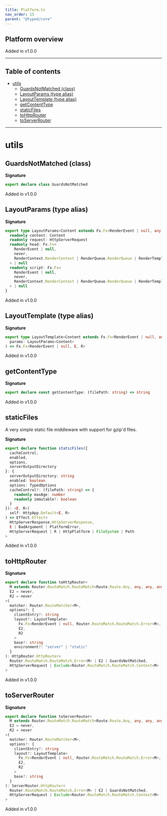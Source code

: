 ```yaml
---
title: Platform.ts
nav_order: 15
parent: "@typed/core"
---
```


## Platform overview

Added in v1.0.0

---

<h2 class="text-delta">Table of contents</h2>

- [utils](#utils)
  - [GuardsNotMatched (class)](#guardsnotmatched-class)
  - [LayoutParams (type alias)](#layoutparams-type-alias)
  - [LayoutTemplate (type alias)](#layouttemplate-type-alias)
  - [getContentType](#getcontenttype)
  - [staticFiles](#staticfiles)
  - [toHttpRouter](#tohttprouter)
  - [toServerRouter](#toserverrouter)

---

# utils

## GuardsNotMatched (class)

**Signature**

```ts
export declare class GuardsNotMatched
```

Added in v1.0.0

## LayoutParams (type alias)

**Signature**

```ts
export type LayoutParams<Content extends Fx.Fx<RenderEvent | null, any, any>> = {
  readonly content: Content
  readonly request: HttpServerRequest
  readonly head: Fx.Fx<
    RenderEvent | null,
    never,
    RenderContext.RenderContext | RenderQueue.RenderQueue | RenderTemplate | Scope.Scope
  > | null
  readonly script: Fx.Fx<
    RenderEvent | null,
    never,
    RenderContext.RenderContext | RenderQueue.RenderQueue | RenderTemplate | Scope.Scope
  > | null
}
```

Added in v1.0.0

## LayoutTemplate (type alias)

**Signature**

```ts
export type LayoutTemplate<Content extends Fx.Fx<RenderEvent | null, any, any>, E, R> = (
  params: LayoutParams<Content>
) => Fx.Fx<RenderEvent | null, E, R>
```

Added in v1.0.0

## getContentType

**Signature**

```ts
export declare const getContentType: (filePath: string) => string
```

Added in v1.0.0

## staticFiles

A very simple static file middleware with support for gzip'd files.

**Signature**

```ts
export declare function staticFiles({
  cacheControl,
  enabled,
  options,
  serverOutputDirectory
}: {
  serverOutputDirectory: string
  enabled: boolean
  options: TypedOptions
  cacheControl?: (filePath: string) => {
    readonly maxAge: number
    readonly immutable?: boolean
  }
}): <E, R>(
  self: HttpApp.Default<E, R>
) => Effect.Effect<
  HttpServerResponse.HttpServerResponse,
  E | BadArgument | PlatformError,
  HttpServerRequest | R | HttpPlatform | FileSystem | Path
>
```

Added in v1.0.0

## toHttpRouter

**Signature**

```ts
export declare function toHttpRouter<
  M extends Router.RouteMatch.RouteMatch<Route.Route.Any, any, any, any, RenderEvent | null, any, any>,
  E2 = never,
  R2 = never
>(
  matcher: Router.RouteMatcher<M>,
  options?: {
    clientEntry?: string
    layout?: LayoutTemplate<
      Fx.Fx<RenderEvent | null, Router.RouteMatch.RouteMatch.Error<M>, Router.RouteMatch.RouteMatch.Context<M>>,
      E2,
      R2
    >
    base?: string
    environment?: "server" | "static"
  }
): HttpRouter.HttpRouter<
  Router.RouteMatch.RouteMatch.Error<M> | E2 | GuardsNotMatched,
  HttpServerRequest | Exclude<Router.RouteMatch.RouteMatch.Context<M> | R2, Navigation.Navigation | Router.CurrentRoute>
>
```

Added in v1.0.0

## toServerRouter

**Signature**

```ts
export declare function toServerRouter<
  M extends Router.RouteMatch.RouteMatch<Route.Route.Any, any, any, any, RenderEvent | null, any, any>,
  E2 = never,
  R2 = never
>(
  matcher: Router.RouteMatcher<M>,
  options?: {
    clientEntry?: string
    layout?: LayoutTemplate<
      Fx.Fx<RenderEvent | null, Router.RouteMatch.RouteMatch.Error<M>, Router.RouteMatch.RouteMatch.Context<M>>,
      E2,
      R2
    >
    base?: string
  }
): ServerRouter.HttpRouter<
  Router.RouteMatch.RouteMatch.Error<M> | E2 | GuardsNotMatched,
  HttpServerRequest | Exclude<Router.RouteMatch.RouteMatch.Context<M> | R2, Navigation.Navigation | Router.CurrentRoute>
>
```

Added in v1.0.0

